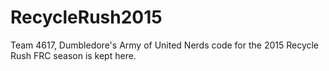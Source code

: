 # RecycleRush2015
Team 4617, Dumbledore's Army of United Nerds code for the 2015 Recycle Rush FRC season is kept here.
